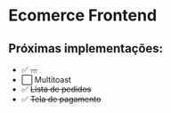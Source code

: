 # Ecomerce Frontend
## Próximas implementações:
- ✅ ~~...~~
- ⬜️ Multitoast
- ✅ ~~Lista de pedidos~~
- ✅ ~~Tela de pagamento~~
